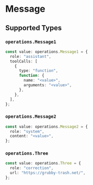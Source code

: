 # Message


## Supported Types

### `operations.Message1`

```typescript
const value: operations.Message1 = {
  role: "assistant",
  toolCalls: [
    {
      type: "function",
      function: {
        name: "<value>",
        arguments: "<value>",
      },
    },
  ],
};
```

### `operations.Message2`

```typescript
const value: operations.Message2 = {
  role: "system",
  content: "<value>",
};
```

### `operations.Three`

```typescript
const value: operations.Three = {
  role: "correction",
  url: "https://grubby-trash.net/",
};
```

